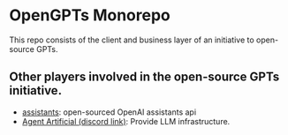 # OpenGPTs Monorepo
This repo consists of the client and business layer of an initiative to open-source GPTs.

## Other players involved in the open-source GPTs initiative.
-  [assistants](https://github.com/stellar-amenities/assistants): open-sourced OpenAI assistants api
- [Agent Artificial (discord link)](https://discord.gg/yKE2Q52R): Provide LLM infrastructure.
